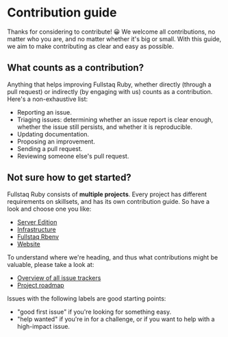 # Contribution guide

Thanks for considering to contribute! 😀 We welcome all contributions, no matter who you are, and no matter whether it's big or small. With this guide, we aim to make contributing as clear and easy as possible.

## What counts as a contribution?

Anything that helps improving Fullstaq Ruby, whether directly (through a pull request) or indirectly (by engaging with us) counts as a contribution. Here's a non-exhaustive list:

 * Reporting an issue.
 * Triaging issues: determining whether an issue report is clear enough, whether the issue still persists, and whether it is reproducible.
 * Updating documentation.
 * Proposing an improvement.
 * Sending a pull request.
 * Reviewing someone else's pull request.

 ## Not sure how to get started?

Fullstaq Ruby consists of **multiple projects**. Every project has different requirements on skillsets, and has its own contribution guide. So have a look and choose one you like:

 * [Server Edition](https://github.com/fullstaq-labs/fullstaq-ruby-server-edition/blob/main/CONTRIBUTING.md)
 * [Infrastructure](https://github.com/fullstaq-labs/fullstaq-ruby-infra/blob/main/CONTRIBUTING.md)
 * [Fullstaq Rbenv](https://github.com/fullstaq-labs/fullstaq-rbenv)
 * [Website](https://github.com/fullstaq-labs/fullstaq-ruby-website)

To understand where we're heading, and thus what contributions might be valuable, please take a look at:

 * [Overview of all issue trackers](ISSUE_TRACKERS.md)
 * [Project roadmap](ROADMAP.md)

Issues with the following labels are good starting points:

 * "good first issue" if you're looking for something easy.
 * "help wanted" if you're in for a challenge, or if you want to help with a high-impact issue.
